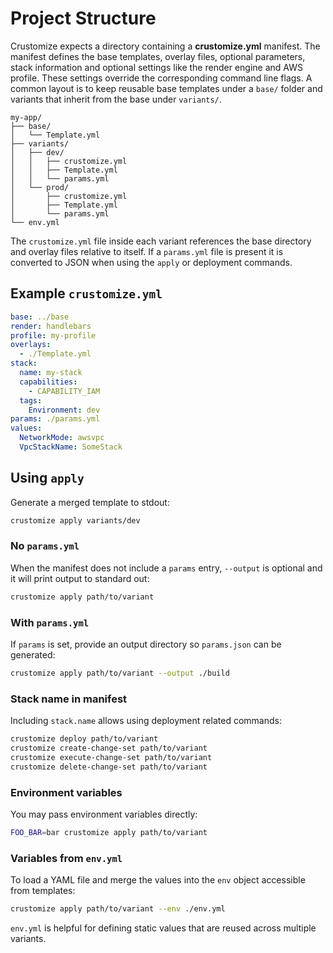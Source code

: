 # Project Structure

Crustomize expects a directory containing a **crustomize.yml** manifest. The manifest defines the base templates, overlay files, optional parameters, stack information and optional settings like the render engine and AWS profile. These settings override the corresponding command line flags. A common layout is to keep reusable base templates under a `base/` folder and variants that inherit from the base under `variants/`.

```
my-app/
├── base/
│   └── Template.yml
├── variants/
│   ├── dev/
│   │   ├── crustomize.yml
│   │   ├── Template.yml
│   │   └── params.yml
│   └── prod/
│       ├── crustomize.yml
│       ├── Template.yml
│       └── params.yml
└── env.yml
```

The `crustomize.yml` file inside each variant references the base directory and overlay files relative to itself. If a `params.yml` file is present it is converted to JSON when using the `apply` or deployment commands.

## Example `crustomize.yml`

```yaml
base: ../base
render: handlebars
profile: my-profile
overlays:
  - ./Template.yml
stack:
  name: my-stack
  capabilities:
    - CAPABILITY_IAM
  tags:
    Environment: dev
params: ./params.yml
values:
  NetworkMode: awsvpc
  VpcStackName: SomeStack
```


## Using `apply`

Generate a merged template to stdout:

```bash
crustomize apply variants/dev
```

### No `params.yml`
When the manifest does not include a `params` entry, `--output` is optional and it will print output to standard out:

```bash
crustomize apply path/to/variant
```

### With `params.yml`
If `params` is set, provide an output directory so `params.json` can be generated:

```bash
crustomize apply path/to/variant --output ./build
```

### Stack name in manifest
Including `stack.name` allows using deployment related commands:

```bash
crustomize deploy path/to/variant
crustomize create-change-set path/to/variant
crustomize execute-change-set path/to/variant
crustomize delete-change-set path/to/variant
```

### Environment variables
You may pass environment variables directly:

```bash
FOO_BAR=bar crustomize apply path/to/variant
```

### Variables from `env.yml`
To load a YAML file and merge the values into the `env` object accessible from templates:

```bash
crustomize apply path/to/variant --env ./env.yml
```

`env.yml` is helpful for defining static values that are reused across multiple variants.
